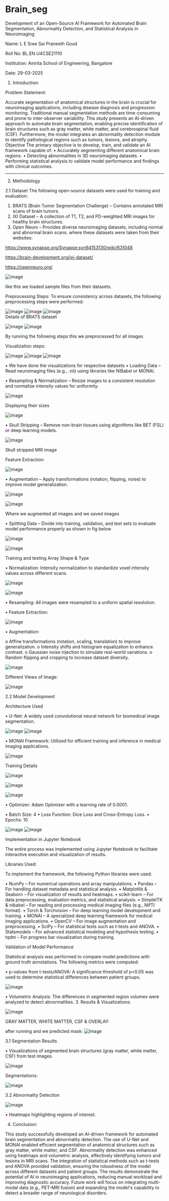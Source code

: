 # Brain_seg
Development of an Open-Source AI Framework for Automated Brain Segmentation, Abnormality Detection, and Statistical Analysis in Neuroimaging


Name: L E Sree Sai Praneeth Goud

Roll No: BL.EN.U4CSE21110

Institution: Amrita School of Engineering, Bangalore

Date: 29-03-2025


1. Introduction:

Problem Statement:

Accurate segmentation of anatomical structures in the brain is crucial for neuroimaging applications, including disease diagnosis and progression monitoring. Traditional manual segmentation methods are time-consuming and prone to inter-observer variability. This study presents an AI-driven approach to automate brain segmentation, enabling precise identification of brain structures such as gray matter, white matter, and cerebrospinal fluid (CSF). Furthermore, the model integrates an abnormality detection module to identify pathological regions such as tumors, lesions, and atrophy.
Objective
The primary objective is to develop, train, and validate an AI framework capable of:
•	Accurately segmenting different anatomical brain regions.
•	Detecting abnormalities in 3D neuroimaging datasets.
•	Performing statistical analysis to validate model performance and findings with clinical outcomes.
________________________________________

2. Methodology

2.1 Dataset
The following open-source datasets were used for training and evaluation:

1.	BRATS (Brain Tumor Segmentation Challenge) – Contains annotated MRI scans of brain tumors.
2.	IXI Dataset – A collection of T1, T2, and PD-weighted MRI images for healthy brain structures.
3.	Open Neuro – Provides diverse neuroimaging datasets, including normal and abnormal brain scans.
where these datasets were taken from their websites:

https://www.synapse.org/Synapse:syn64153130/wiki/631048

https://brain-development.org/ixi-dataset/

https://openneuro.org/

![image](https://github.com/user-attachments/assets/29bb4d10-ecca-471d-8bd7-0bfd5acad75e)

 like this we loaded sample files from their datasets.

Preprocessing Steps:
To ensure consistency across datasets, the following preprocessing steps were performed:
 
![image](https://github.com/user-attachments/assets/d0f83ea0-109d-4e93-bfb0-02b5c78b38e4)
![image](https://github.com/user-attachments/assets/63b9a049-3f0a-4f81-9c8d-4df9d817c604)
![image](https://github.com/user-attachments/assets/36a08496-6474-40e5-96a8-7ec50910e066)                                 
Details of BRATS dataset

![image](https://github.com/user-attachments/assets/e09023fc-ffd7-4e83-ae9d-69ed95b6083c)
![image](https://github.com/user-attachments/assets/aee67f39-219e-4290-90fa-ca4219ef53e2)

By running the following steps this we preprocessed for all images


Visualization steps:

![image](https://github.com/user-attachments/assets/f94e2e73-2a4a-4094-8dc5-71552bd632b0)
![image](https://github.com/user-attachments/assets/700cf455-6605-4a5d-8463-33c3ed4fb4a4)
![image](https://github.com/user-attachments/assets/0bfda459-55f3-4f2c-a6ef-2066a8f87a63)

•	We have done the visualizations for respective datasets
•	Loading Data – Read neuroimaging files (e.g., .nii) using libraries like NiBabel or MONAI.

•	Resampling & Normalization – Resize images to a consistent resolution and normalize intensity values for uniformity.

![image](https://github.com/user-attachments/assets/bf604c99-adaf-44aa-af4f-0d68d830fa11)

Displaying their sizes

![image](https://github.com/user-attachments/assets/d45dbba8-b2e7-4e8b-acc9-72389ebc597a)

•	 Skull Stripping – Remove non-brain tissues using algorithms like BET (FSL) or deep learning models.

![image](https://github.com/user-attachments/assets/9f2d4818-ed80-49f6-af31-26a12a04832a)

Skull stripped MRI image


Feature Extraction:

![image](https://github.com/user-attachments/assets/27876b18-0c71-431a-b08f-d1c97094eda1) 

•	Augmentation – Apply transformations (rotation, flipping, noise) to improve model generalization.

![image](https://github.com/user-attachments/assets/63a8745b-2abf-49c3-9bb8-ed6e9e0111a0)

![image](https://github.com/user-attachments/assets/ecee358b-669e-49a2-8441-6fca59cbaefe)

Where we augmented all images and we saved images


•	 Splitting Data – Divide into training, validation, and test sets to evaluate model performance properly as shown in fig below

 ![image](https://github.com/user-attachments/assets/aff9552c-839b-4b31-a210-e8b6c9f52186)

![image](https://github.com/user-attachments/assets/fd3a51d5-0f1c-4906-8dad-1c6fa926e832)

Training and testing Array Shape & Type


•	Normalization: Intensity normalization to standardize voxel intensity values across different scans.

![image](https://github.com/user-attachments/assets/f3f1e68b-3888-4c2f-84a4-7b52a99dd29e)

![image](https://github.com/user-attachments/assets/915ce4f3-eae7-4f9f-8802-ce50938ce3c6)

•	Resampling: All images were resampled to a uniform spatial resolution.

•	Feature Extraction:

![image](https://github.com/user-attachments/assets/edd9af2b-8332-4f48-9337-0667acf20b26)

•	Augmentation:

o	Affine transformations (rotation, scaling, translation) to improve generalization.
o	Intensity shifts and histogram equalization to enhance contrast.
o	Gaussian noise injection to simulate real-world variations.
o	Random flipping and cropping to increase dataset diversity.

![image](https://github.com/user-attachments/assets/e50a0769-4361-46a2-af1c-ca071f512d9d)

 

Different Views of Image:

![image](https://github.com/user-attachments/assets/b0c89bd9-8fb0-4fa7-8ead-4f621e38be28)




2.2 Model Development

Architecture Used

•	U-Net: A widely used convolutional neural network for biomedical image segmentation.

![image](https://github.com/user-attachments/assets/70d17b17-8bee-4be8-b011-f48f1a815841)
![image](https://github.com/user-attachments/assets/ef5b2b78-6f70-42db-903d-84a8c289a32d)


 
•	MONAI Framework: Utilized for efficient training and inference in medical imaging applications.

![image](https://github.com/user-attachments/assets/65c4740d-710e-469b-ba08-8709baffcd21)


Training Details

![image](https://github.com/user-attachments/assets/0e21393c-f52a-42d3-ab0b-3eb0c4c7f4a1)

 
![image](https://github.com/user-attachments/assets/b6de0eea-098b-44f5-b782-5b0de3988ef6)

![image](https://github.com/user-attachments/assets/ae549fd6-5b28-4f36-b65b-d6023b0945cf)

•	Optimizer: Adam Optimizer with a learning rate of 0.0001.

 

•	Batch Size: 4
•	Loss Function: Dice Loss and Cross-Entropy Loss.
•	Epochs: 10

![image](https://github.com/user-attachments/assets/fb260d00-1c89-43de-aff4-96491a15e661)
![image](https://github.com/user-attachments/assets/16ed1531-4de8-4d3a-8b10-66ea63bc017e)

Implementation in Jupyter Notebook

The entire process was implemented using Jupyter Notebook to facilitate interactive execution and visualization of results.

Libraries Used:

To implement the framework, the following Python libraries were used:

•	NumPy – For numerical operations and array manipulations.
•	Pandas – For handling dataset metadata and statistical analysis.
•	Matplotlib & Seaborn – For visualization of results and heatmaps.
•	scikit-learn – For data preprocessing, evaluation metrics, and statistical analysis.
•	SimpleITK & nibabel – For reading and processing medical imaging files (e.g., NIfTI format).
•	Torch & Torchvision – For deep learning model development and training.
•	MONAI – A specialized deep learning framework for medical imaging applications.
•	OpenCV – For image augmentation and preprocessing.
•	SciPy – For statistical tests such as t-tests and ANOVA.
•	Statsmodels – For advanced statistical modeling and hypothesis testing.
•	tqdm – For progress bar visualization during training.

Validation of Model Performance

Statistical analysis was performed to compare model predictions with ground truth annotations. The following metrics were computed:

•	p-values from t-tests/ANOVA: A significance threshold of p<0.05 was used to determine statistical differences between patient groups.

 ![image](https://github.com/user-attachments/assets/28fd3284-5650-4192-a4b1-ed97f345c5eb)

•	Volumetric Analysis: The differences in segmented region volumes were analyzed to detect abnormalities.
3. Results & Visualizations:

![image](https://github.com/user-attachments/assets/4a2d8423-394f-4c63-8d80-bb22c4d1b4d7)

GRAY MATTER, WHITE MATTER, CSF & OVERLAY:
 

after running and we predicted mask:
![image](https://github.com/user-attachments/assets/1d5c3c73-94b7-4359-a1d2-01fae0a21fa8)

 
3.1 Segmentation Results

•	Visualizations of segmented brain structures (gray matter, white matter, CSF) from test images.

![image](https://github.com/user-attachments/assets/e7372680-a13a-426a-9bdc-c3f26ead9d0b)

 
Segmentations:

![image](https://github.com/user-attachments/assets/b23cbd97-db91-4781-a383-ea3bf54dd094)


3.2 Abnormality Detection

![image](https://github.com/user-attachments/assets/8e2e2473-5564-4463-8ff5-d2e85594be02)

•	Heatmaps highlighting regions of interest.
 

4. Conclusion:

This study successfully developed an AI-driven framework for automated brain segmentation and abnormality detection. The use of U-Net and MONAI enabled efficient segmentation of anatomical structures such as gray matter, white matter, and CSF.
Abnormality detection was enhanced using heatmaps and volumetric analysis, effectively identifying tumors and lesions in MRI scans. The integration of statistical methods such as t-tests and ANOVA provided validation, ensuring the robustness of the model across different datasets and patient groups.
The results demonstrate the potential of AI in neuroimaging applications, reducing manual workload and improving diagnostic accuracy. Future work will focus on integrating multi-modal data (e.g., PET-MRI fusion) and expanding the model's capability to detect a broader range of neurological disorders.
